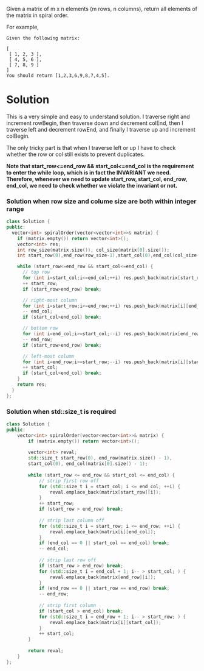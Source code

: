 Given a matrix of m x n elements (m rows, n columns), return all elements of the matrix in spiral order.

For example,
```
Given the following matrix:

[
 [ 1, 2, 3 ],
 [ 4, 5, 6 ],
 [ 7, 8, 9 ]
]
You should return [1,2,3,6,9,8,7,4,5].
```

# Solution

This is a very simple and easy to understand solution. I traverse right and increment rowBegin, then traverse down and decrement colEnd, then I traverse left and decrement rowEnd, and finally I traverse up and increment colBegin.

The only tricky part is that when I traverse left or up I have to check whether the row or col still exists to prevent duplicates. 

__Note that start_row<=end_row && start_col<=end_col is the requirement to enter the while loop, which is in fact the INVARIANT we need. Therefore, whenever we need to update start_row, start_col, end_row, end_col, we need to check whether we violate the invariant or not.__

### Solution when row size and colume size are both within integer range
```cpp
class Solution {
public:
  vector<int> spiralOrder(vector<vector<int>>& matrix) {
    if (matrix.empty()) return vector<int>();
    vector<int> res;
    int row_size(matrix.size()), col_size(matrix[0].size());
    int start_row(0),end_row(row_size-1),start_col(0),end_col(col_size-1);

    while (start_row<=end_row && start_col<=end_col) {
      // top row
      for (int i=start_col;i<=end_col;++i) res.push_back(matrix[start_row][i]);
      ++ start_row;
      if (start_row>end_row) break;

      // right-most column
      for (int i=start_row;i<=end_row;++i) res.push_back(matrix[i][end_col]);
      -- end_col;
      if (start_col>end_col) break;

      // bottom row
      for (int i=end_col;i>=start_col;--i) res.push_back(matrix[end_row][i]);
      -- end_row;
      if (start_row>end_row) break;

      // left-most column
      for (int i=end_row;i>=start_row;--i) res.push_back(matrix[i][start_col]);
      ++ start_col;
      if (start_col>end_col) break;
    }
    return res;
  }
};
```

### Solution when std::size_t is required
```cpp
class Solution {
public:
    vector<int> spiralOrder(vector<vector<int>>& matrix) {
        if (matrix.empty()) return vector<int>();
        
        vector<int> reval;
        std::size_t start_row(0), end_row(matrix.size() - 1),
        start_col(0), end_col(matrix[0].size() - 1);
        
        while (start_row <= end_row && start_col <= end_col) {
            // strip first row off
            for (std::size_t i = start_col; i <= end_col; ++i) {
                reval.emplace_back(matrix[start_row][i]);
            }
            ++ start_row;
            if (start_row > end_row) break;
            
            // strip last column off
            for (std::size_t i = start_row; i <= end_row; ++i) {
                reval.emplace_back(matrix[i][end_col]);
            }
            if (end_col == 0 || start_col == end_col) break;
            -- end_col;
            
            // strip last row off
            if (start_row > end_row) break;
            for (std::size_t i = end_col + 1; i-- > start_col; ) {
                reval.emplace_back(matrix[end_row][i]);
            }
            if (end_row == 0 || start_row == end_row) break;
            -- end_row;
            
            // strip first column
            if (start_col > end_col) break;
            for (std::size_t i = end_row + 1; i-- > start_row; ) {
                reval.emplace_back(matrix[i][start_col]);
            }
            ++ start_col;
        }
        
        return reval;
    }
};
```
